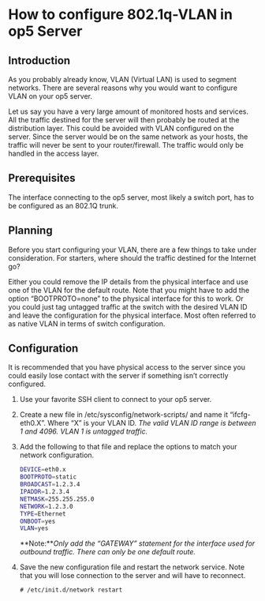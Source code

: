 # How to configure 802.1q-VLAN in op5 Server

## **Introduction**

As you probably already know, VLAN (Virtual LAN) is used to segment networks. There are several reasons why you would want to configure VLAN on your op5 server.

Let us say you have a very large amount of monitored hosts and services. All the traffic destined for the server will then probably be routed at the distribution layer. This could be avoided with VLAN configured on the server. Since the server would be on the same network as your hosts, the traffic will never be sent to your router/firewall. The traffic would only be handled in the access layer.

## **Prerequisites**

The interface connecting to the op5 server, most likely a switch port, has to be configured as an 802.1Q trunk.

## **Planning**

Before you start configuring your VLAN, there are a few things to take under consideration. For starters, where should the traffic destined for the Internet go?

Either you could remove the IP details from the physical interface and use one of the VLAN for the default route. Note that you might have to add the option “BOOTPROTO=none” to the physical interface for this to work. Or you could just tag untagged traffic at the switch with the desired VLAN ID and leave the configuration for the physical interface. Most often referred to as native VLAN in terms of switch configuration.

## **Configuration**

It is recommended that you have physical access to the server since you could easily lose contact with the server if something isn’t correctly configured.

1.  Use your favorite SSH client to connect to your op5 server.
2.  Create a new file in /etc/sysconfig/network-scripts/ and name it “ifcfg-eth0.X”. Where “X” is your VLAN ID. *The valid VLAN ID range is between 1 and 4096. VLAN 1 is untagged traffic.*
3.  Add the following to that file and replace the options to match your network configuration.

    ``` {.bash data-syntaxhighlighter-params="brush: bash; gutter: false; theme: Confluence" data-theme="Confluence" style="brush: bash; gutter: false; theme: Confluence"}
    DEVICE=eth0.x 
    BOOTPROTO=static
    BROADCAST=1.2.3.4 
    IPADDR=1.2.3.4 
    NETMASK=255.255.255.0 
    NETWORK=1.2.3.0 
    TYPE=Ethernet 
    ONBOOT=yes 
    VLAN=yes
    ```

    **Note:***Only add the “GATEWAY” statement for the interface used for outbound traffic. There can only be one default route.*

4.  Save the new configuration file and restart the network service. Note that you will lose connection to the server and will have to reconnect.

        # /etc/init.d/network restart

 

 

